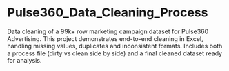 # Pulse360_Data_Cleaning_Process
Data cleaning of a 99k+ row marketing campaign dataset for Pulse360 Advertising. This project demonstrates end-to-end cleaning in Excel, handling missing values, duplicates and  inconsistent formats. Includes both a process file (dirty vs clean side by side) and a final cleaned dataset ready for analysis.
